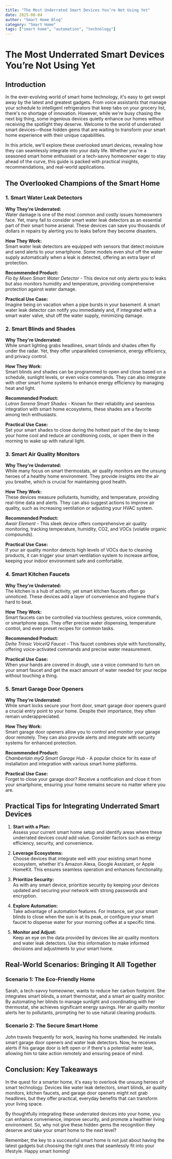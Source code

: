 ```yaml
---
title: "The Most Underrated Smart Devices You’re Not Using Yet"
date: 2025-08-04
author: "Smart Home Blog"
category: "Smart Home"
tags: ["smart home", "automation", "technology"]
---
```


# The Most Underrated Smart Devices You’re Not Using Yet

## Introduction

In the ever-evolving world of smart home technology, it's easy to get swept away by the latest and greatest gadgets. From voice assistants that manage your schedule to intelligent refrigerators that keep tabs on your grocery list, there's no shortage of innovation. However, while we're busy chasing the next big thing, some ingenious devices quietly enhance our homes without receiving the spotlight they deserve. Welcome to the world of underrated smart devices—those hidden gems that are waiting to transform your smart home experience with their unique capabilities.

In this article, we'll explore these overlooked smart devices, revealing how they can seamlessly integrate into your daily life. Whether you're a seasoned smart home enthusiast or a tech-savvy homeowner eager to stay ahead of the curve, this guide is packed with practical insights, recommendations, and real-world applications.

## The Overlooked Champions of the Smart Home

### 1. Smart Water Leak Detectors

**Why They're Underrated:**  
Water damage is one of the most common and costly issues homeowners face. Yet, many fail to consider smart water leak detectors as an essential part of their smart home arsenal. These devices can save you thousands of dollars in repairs by alerting you to leaks before they become disasters.

**How They Work:**  
Smart water leak detectors are equipped with sensors that detect moisture and send alerts to your smartphone. Some models even shut off the water supply automatically when a leak is detected, offering an extra layer of protection.

**Recommended Product:**  
*Flo by Moen Smart Water Detector* - This device not only alerts you to leaks but also monitors humidity and temperature, providing comprehensive protection against water damage.

**Practical Use Case:**  
Imagine being on vacation when a pipe bursts in your basement. A smart water leak detector can notify you immediately and, if integrated with a smart water valve, shut off the water supply, minimizing damage.

### 2. Smart Blinds and Shades

**Why They're Underrated:**  
While smart lighting grabs headlines, smart blinds and shades often fly under the radar. Yet, they offer unparalleled convenience, energy efficiency, and privacy control.

**How They Work:**  
Smart blinds and shades can be programmed to open and close based on a schedule, sunlight levels, or even voice commands. They can also integrate with other smart home systems to enhance energy efficiency by managing heat and light.

**Recommended Product:**  
*Lutron Serena Smart Shades* - Known for their reliability and seamless integration with smart home ecosystems, these shades are a favorite among tech enthusiasts.

**Practical Use Case:**  
Set your smart shades to close during the hottest part of the day to keep your home cool and reduce air conditioning costs, or open them in the morning to wake up with natural light.

### 3. Smart Air Quality Monitors

**Why They're Underrated:**  
While many focus on smart thermostats, air quality monitors are the unsung heroes of a healthy home environment. They provide insights into the air you breathe, which is crucial for maintaining good health.

**How They Work:**  
These devices measure pollutants, humidity, and temperature, providing real-time data and alerts. They can also suggest actions to improve air quality, such as increasing ventilation or adjusting your HVAC system.

**Recommended Product:**  
*Awair Element* - This sleek device offers comprehensive air quality monitoring, tracking temperature, humidity, CO2, and VOCs (volatile organic compounds).

**Practical Use Case:**  
If your air quality monitor detects high levels of VOCs due to cleaning products, it can trigger your smart ventilation system to increase airflow, keeping your indoor environment safe and comfortable.

### 4. Smart Kitchen Faucets

**Why They're Underrated:**  
The kitchen is a hub of activity, yet smart kitchen faucets often go unnoticed. These devices add a layer of convenience and hygiene that's hard to beat.

**How They Work:**  
Smart faucets can be controlled via touchless gestures, voice commands, or smartphone apps. They offer precise water dispensing, temperature control, and even preset recipes for common tasks.

**Recommended Product:**  
*Delta Trinsic VoiceIQ Faucet* - This faucet combines style with functionality, offering voice-activated commands and precise water measurement.

**Practical Use Case:**  
When your hands are covered in dough, use a voice command to turn on your smart faucet and get the exact amount of water needed for your recipe without touching a thing.

### 5. Smart Garage Door Openers

**Why They're Underrated:**  
While smart locks secure your front door, smart garage door openers guard a crucial entry point to your home. Despite their importance, they often remain underappreciated.

**How They Work:**  
Smart garage door openers allow you to control and monitor your garage door remotely. They can also provide alerts and integrate with security systems for enhanced protection.

**Recommended Product:**  
*Chamberlain myQ Smart Garage Hub* - A popular choice for its ease of installation and integration with various smart home platforms.

**Practical Use Case:**  
Forget to close your garage door? Receive a notification and close it from your smartphone, ensuring your home remains secure no matter where you are.

## Practical Tips for Integrating Underrated Smart Devices

1. **Start with a Plan:**  
   Assess your current smart home setup and identify areas where these underrated devices could add value. Consider factors such as energy efficiency, security, and convenience.

2. **Leverage Ecosystems:**  
   Choose devices that integrate well with your existing smart home ecosystem, whether it's Amazon Alexa, Google Assistant, or Apple HomeKit. This ensures seamless operation and enhances functionality.

3. **Prioritize Security:**  
   As with any smart device, prioritize security by keeping your devices updated and securing your network with strong passwords and encryption.

4. **Explore Automation:**  
   Take advantage of automation features. For instance, set your smart blinds to close when the sun is at its peak, or configure your smart faucet to dispense water for your morning coffee at a specific time.

5. **Monitor and Adjust:**  
   Keep an eye on the data provided by devices like air quality monitors and water leak detectors. Use this information to make informed decisions and adjustments to your smart home.

## Real-World Scenarios: Bringing It All Together

### Scenario 1: The Eco-Friendly Home

Sarah, a tech-savvy homeowner, wants to reduce her carbon footprint. She integrates smart blinds, a smart thermostat, and a smart air quality monitor. By automating her blinds to manage sunlight and coordinating with her thermostat, she achieves significant energy savings. Her air quality monitor alerts her to pollutants, prompting her to use natural cleaning products.

### Scenario 2: The Secure Smart Home

John travels frequently for work, leaving his home unattended. He installs smart garage door openers and water leak detectors. Now, he receives alerts if his garage door is left open or if there's a potential water leak, allowing him to take action remotely and ensuring peace of mind.

## Conclusion: Key Takeaways

In the quest for a smarter home, it's easy to overlook the unsung heroes of smart technology. Devices like water leak detectors, smart blinds, air quality monitors, kitchen faucets, and garage door openers might not grab headlines, but they offer practical, everyday benefits that can transform your living space.

By thoughtfully integrating these underrated devices into your home, you can enhance convenience, improve security, and promote a healthier living environment. So, why not give these hidden gems the recognition they deserve and take your smart home to the next level?

Remember, the key to a successful smart home is not just about having the latest gadgets but choosing the right ones that seamlessly fit into your lifestyle. Happy smart homing!
